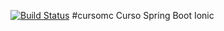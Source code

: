 [![Build Status](https://travis-ci.org/thiagobfb/spring-boot-ionic-backend.svg?branch=master)](https://travis-ci.org/thiagobfb/spring-boot-ionic-backend)
#cursomc
Curso Spring Boot Ionic